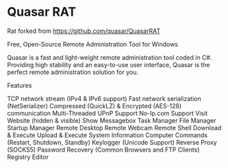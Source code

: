 # Quasar RAT
Rat forked from https://github.com/quasar/QuasarRAT

Free, Open-Source Remote Administration Tool for Windows

Quasar is a fast and light-weight remote administration tool coded in C#. Providing high stability and an easy-to-use user interface, Quasar is the perfect remote administration solution for you.

Features

TCP network stream (IPv4 & IPv6 support)
Fast network serialization (NetSerializer)
Compressed (QuickLZ) & Encrypted (AES-128) communication
Multi-Threaded
UPnP Support
No-Ip.com Support
Visit Website (hidden & visible)
Show Messagebox
Task Manager
File Manager
Startup Manager
Remote Desktop
Remote Webcam
Remote Shell
Download & Execute
Upload & Execute
System Information
Computer Commands (Restart, Shutdown, Standby)
Keylogger (Unicode Support)
Reverse Proxy (SOCKS5)
Password Recovery (Common Browsers and FTP Clients)
Registry Editor
